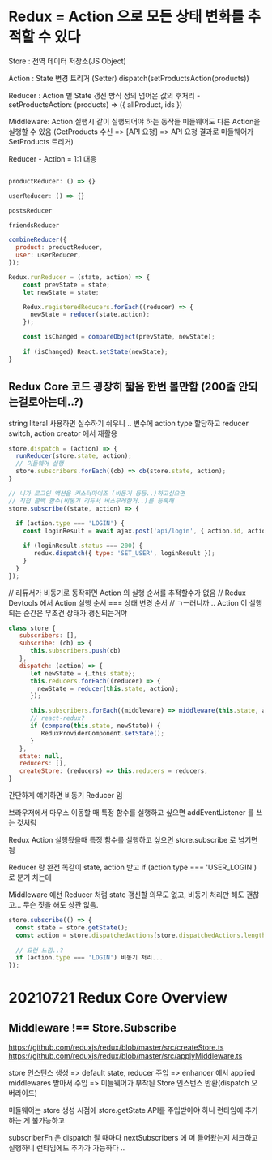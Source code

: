 # Redux = Action 으로 모든 상태 변화를 추적할 수 있다

Store : 전역 데이터 저장소(JS Object)

Action : State 변경 트리거 (Setter)
dispatch(setProductsAction(products))

Reducer : Action 별 State 갱신 방식 정의 넘어온 값의 후처리 - setProductsAction: (products) => ({ allProduct, ids })

Middleware:
Action 실행시 같이 실행되어야 하는 동작들
미들웨어도 다른 Action을 실행할 수 있음
(GetProducts 수신 => [API 요청] => API 요청 결과로 미들웨어가 SetProducts 트리거)

Reducer - Action = 1:1 대응


```js

productReducer: () => {}

userReducer: () => {}

postsReducer

friendsReducer

combineReducer({
  product: productReducer,
  user: userReducer,
});

Redux.runReducer = (state, action) => {
    const prevState = state;
    let newState = state;

    Redux.registeredReducers.forEach((reducer) => {
      newState = reducer(state,action);
    });

    const isChanged = compareObject(prevState, newState);
    
    if (isChanged) React.setState(newState);
}
```

## Redux Core 코드 굉장히 짧음 한번 볼만함 (200줄 안되는걸로아는데..?)

string literal 사용하면 실수하기 쉬우니 ..
변수에 action type 할당하고 
reducer switch, action creator 에서 재활용

```js
store.dispatch = (action) => {
  runReducer(store.state, action);
  // 미들웨어 실행
  store.subscribers.forEach((cb) => cb(store.state, action);
}

// 니가 로그인 액션을 커스터마이즈 (비동기 등등..)하고싶으면
// 직접 콜백 함수(비동기 리듀서 비스무레한거..)를 등록해
store.subscribe((state, action) => {
  
  if (action.type === 'LOGIN') {
    const loginResult = await ajax.post('api/login', { action.id, action.pw });

    if (loginResult.status === 200) {
       redux.dispatch({ type: 'SET_USER', loginResult });
    }
  }
});
```

// 리듀서가 비동기로 동작하면 Action 의 실행 순서를 추적할수가 없음
// Redux Devtools 에서 Action 실행 순서 === 상태 변경 순서
// ㄱㅡ러니까 .. Action 이 실행되는 순간은 무조건 상태가 갱신되는거야

```js
class store {
   subscribers: [],
   subscribe: (cb) => {
      this.subscribers.push(cb)
   },
   dispatch: (action) => {
      let newState = {…this.state};
      this.reducers.forEach((reducer) => {
        newState = reducer(this.state, action);
      });

      this.subscribers.forEach((middleware) => middleware(this.state, action);
      // react-redux?
      if (compare(this.state, newState)) {
         ReduxProviderComponent.setState();
      }
   },
   state: null,
   reducers: [],
   createStore: (reducers) => this.reducers = reducers,
}
```

간단하게 얘기하면 비동기 Reducer 임

브라우저에서 마우스 이동할 때 특정 함수를 실행하고 싶으면 addEventListener 를 쓰는 것처럼

Redux Action 실행됬을때 특정 함수를 실행하고 싶으면 store.subscribe 로 넘기면 됨

Reducer 랑 완전 똑같이 state, action 받고 if (action.type === 'USER_LOGIN') 로 분기 치는데

Middleware 에선 Reducer 처럼 state 갱신할 의무도 없고, 비동기 처리만 해도 괜찮고... 무슨 짓을 해도 상관 없음.

```js
store.subscribe(() => {
  const state = store.getState();
  const action = store.dispatchedActions[store.dispatchedActions.length-1];
  
  // 요런 느낌..?
  if (action.type === 'LOGIN') 비동기 처리...
});
```

# 20210721 Redux Core Overview

## Middleware !== Store.Subscribe

https://github.com/reduxjs/redux/blob/master/src/createStore.ts
https://github.com/reduxjs/redux/blob/master/src/applyMiddleware.ts

store 인스턴스 생성 =>
default state, reducer 주입 => 
enhancer 에서
applied middlewares 받아서 주입
=>
미들웨어가 부착된 Store 인스턴스 반환(dispatch 오버라이드)

미들웨어는 store 생성 시점에
store.getState API를 주입받아야 하니 런타임에 추가하는 게 불가능하고

subscriberFn 은 dispatch 될 때마다 nextSubscribers 에 머 들어왔는지 체크하고 실행하니 런타임에도 추가가 가능하다 ..

